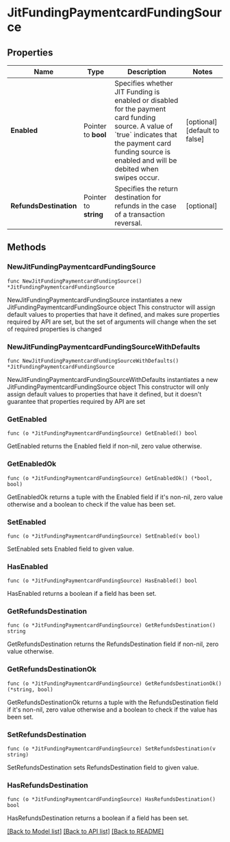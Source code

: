 # JitFundingPaymentcardFundingSource

## Properties

Name | Type | Description | Notes
------------ | ------------- | ------------- | -------------
**Enabled** | Pointer to **bool** | Specifies whether JIT Funding is enabled or disabled for the payment card funding source. A value of &#x60;true&#x60; indicates that the payment card funding source is enabled and will be debited when swipes occur. | [optional] [default to false]
**RefundsDestination** | Pointer to **string** | Specifies the return destination for refunds in the case of a transaction reversal. | [optional] 

## Methods

### NewJitFundingPaymentcardFundingSource

`func NewJitFundingPaymentcardFundingSource() *JitFundingPaymentcardFundingSource`

NewJitFundingPaymentcardFundingSource instantiates a new JitFundingPaymentcardFundingSource object
This constructor will assign default values to properties that have it defined,
and makes sure properties required by API are set, but the set of arguments
will change when the set of required properties is changed

### NewJitFundingPaymentcardFundingSourceWithDefaults

`func NewJitFundingPaymentcardFundingSourceWithDefaults() *JitFundingPaymentcardFundingSource`

NewJitFundingPaymentcardFundingSourceWithDefaults instantiates a new JitFundingPaymentcardFundingSource object
This constructor will only assign default values to properties that have it defined,
but it doesn't guarantee that properties required by API are set

### GetEnabled

`func (o *JitFundingPaymentcardFundingSource) GetEnabled() bool`

GetEnabled returns the Enabled field if non-nil, zero value otherwise.

### GetEnabledOk

`func (o *JitFundingPaymentcardFundingSource) GetEnabledOk() (*bool, bool)`

GetEnabledOk returns a tuple with the Enabled field if it's non-nil, zero value otherwise
and a boolean to check if the value has been set.

### SetEnabled

`func (o *JitFundingPaymentcardFundingSource) SetEnabled(v bool)`

SetEnabled sets Enabled field to given value.

### HasEnabled

`func (o *JitFundingPaymentcardFundingSource) HasEnabled() bool`

HasEnabled returns a boolean if a field has been set.

### GetRefundsDestination

`func (o *JitFundingPaymentcardFundingSource) GetRefundsDestination() string`

GetRefundsDestination returns the RefundsDestination field if non-nil, zero value otherwise.

### GetRefundsDestinationOk

`func (o *JitFundingPaymentcardFundingSource) GetRefundsDestinationOk() (*string, bool)`

GetRefundsDestinationOk returns a tuple with the RefundsDestination field if it's non-nil, zero value otherwise
and a boolean to check if the value has been set.

### SetRefundsDestination

`func (o *JitFundingPaymentcardFundingSource) SetRefundsDestination(v string)`

SetRefundsDestination sets RefundsDestination field to given value.

### HasRefundsDestination

`func (o *JitFundingPaymentcardFundingSource) HasRefundsDestination() bool`

HasRefundsDestination returns a boolean if a field has been set.


[[Back to Model list]](../README.md#documentation-for-models) [[Back to API list]](../README.md#documentation-for-api-endpoints) [[Back to README]](../README.md)


